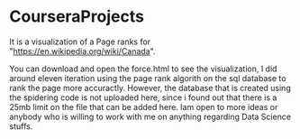 # CourseraProjects

It is a visualization of a Page ranks for "https://en.wikipedia.org/wiki/Canada".

You can download and open the force.html to see the visualization, I did around eleven iteration using the page rank algorith on the sql database to rank the page more accuractly. 
However, the database that is created using the spidering code is not uploaded here, since i found out that there is a 25mb limit on the file that can be added here. Iam open to more ideas or anybody who is willing to work with me on anything regarding Data Science stuffs. 
